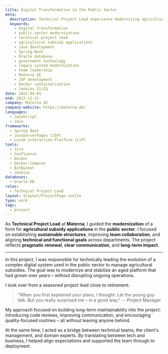 ```yaml
---
title: Digital Transformation in the Public Sector
meta:
  description: Technical Project Lead experience modernizing agricultural subsidy applications in public sector. Digital transformation project using Java, Spring Boot, and Oracle DB at Materna SE.
  keywords:
    - digital transformation
    - public sector modernization
    - technical project lead
    - agricultural subsidy applications
    - Java development
    - Spring Boot
    - Oracle database
    - government technology
    - legacy system modernization
    - team leadership
    - Materna SE
    - JSP development
    - Docker containerization
    - Jenkins CI/CD
date: 2022-04-01
end: 2023-12-31
company: Materna SE
company-website: https://materna.de/
languages:
  - JavaScript
  - Java
frameworks:
  - Spring Boot
  - JavaServerPages (JSP)
  - Lucom interaction Platform (LiP)
tools:
  - Jira
  - Confluence
  - Docker
  - Docker-Compose
  - BitBucket
  - Jenkins
databases:
  - Oracle DB
roles:
  - Technical Project Lead
layout: $layout/ProjectPage.svelte
type: work
tags:
  - project
---
```


As **Technical Project Lead** at **Materna**, I guided the **modernization** of a form for **agricultural subsidy applications** in the **public sector**. I focused on establishing **sustainable structures**, improving **team collaboration**, and aligning **technical and functional goals** across departments. The project reflects **pragmatic renewal**, **clear communication**, and **long-term impact**.

---

In this project, I was responsible for technically leading the evolution of a complex digital system used in the public sector to manage agricultural subsidies. The goal was to modernize and stabilize an aged platform that had grown over years – without disrupting ongoing operations.

I took over from a seasoned project lead close to retirement.

> "When you first explained your plans, I thought: Let the young guy talk. But you really surprised me – in a good way."
> -- Project Manager

My approach focused on building long-term maintainability into the project: introducing code reviews, improving communication, and encouraging quality-focused routines – all without leaving anyone behind.

At the same time, I acted as a bridge between technical teams, the client's management, and domain experts. By translating between tech and business, I helped align expectations and supported the team through to deployment.
